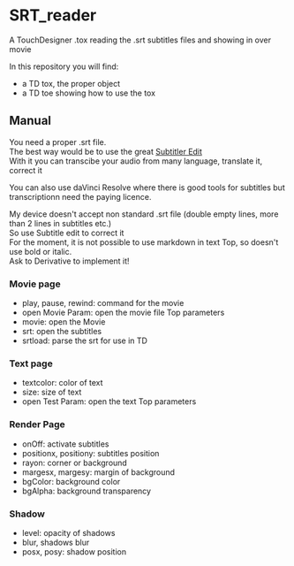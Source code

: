 # SRT_reader
A TouchDesigner .tox reading the .srt subtitles files and showing in over movie

In this repository you will find:
- a TD tox, the proper object
- a TD toe showing how to use the tox

## Manual

You need a proper .srt file.<br>
The best way would be to use the great [Subtitler Edit](https://www.nikse.dk/subtitleedit)<br>
With it you can transcibe your audio from many language, translate it, correct it<br>

You can also use daVinci Resolve where there is good tools for subtitles but transcriptionn need the paying licence.

My device doesn't accept non standard .srt file (double empty lines, more than 2 lines in subtitles etc.)<br>
So use Subtitle edit to correct it<br>
For the moment, it is not possible to use markdown in text Top, so doesn't use bold or italic.<br>
Ask to Derivative to implement it!

### Movie page
- play, pause, rewind: command for the movie
- open Movie Param: open the movie file Top parameters
- movie: open the Movie
- srt: open the subtitles
- srtload: parse the srt for use in TD
### Text page
- textcolor: color of text
- size: size of text
- open Test Param: open the text Top parameters
### Render Page
- onOff: activate subtitles
- positionx, positiony: subtitles position
- rayon: corner or background
- margesx, margesy: margin of background
- bgColor: background color
- bgAlpha: background transparency
### Shadow
- level: opacity of shadows
- blur, shadows blur
- posx, posy: shadow position
